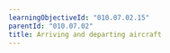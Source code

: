 ```yaml
---
learningObjectiveId: "010.07.02.15"
parentId: "010.07.02"
title: Arriving and departing aircraft
---
```

